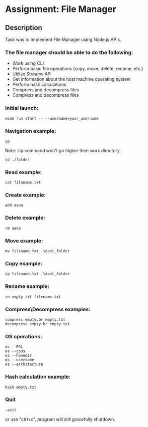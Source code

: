 # Assignment: File Manager

## Description

Task was to implement File Manager using Node.js APIs.

### The file manager should be able to do the following:

- Work using CLI
- Perform basic file operations (copy, move, delete, rename, etc.)
- Utilize Streams API
- Get information about the host machine operating system
- Perform hash calculations
- Compress and decompress files
- Compress and decompress files

### Initial launch:

```
node run start -- --username=your_username
```

### Navigation example:

```
up
```

Note: Up command won't go higher then work directory.

```
cd ./folder
```

### Read example:

```
cat filename.txt
```

### Create example:

```
add aaaa
```

### Delete example:

```
rm aaaa
```

### Move example:

```
mv filename.txt .\dest_folder
```

### Copy example:

```
cp filename.txt .\dest_folder
```

### Rename example:

```
rn empty.txt filename.txt
```

### Compress\Decompress examples:

```
compress empty.br empty.txt
decompress empty.br empty.txt
```

### OS operations:

```
os --EOL
os --cpus
os --homedir
os --username
os --architecture
```

### Hash calculation example:

```
hash empty.txt
```

### Quit

```
.exit
```

or use "ctrl+c", program will still gracefully shutdown.
